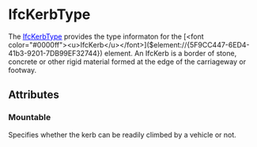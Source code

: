 # IfcKerbType

The [<font color="#0000ff"><u>IfcKerbType</u></font>]($element://{FB4F7B10-0BA1-4ff3-A463-1E7CD6EE5E9A}) provides the type informaton for the [<font color="#0000ff"><u>IfcKerb</u></font>]($element://{5F9CC447-6ED4-41b3-9201-7DB99EF32744}) element.
An IfcKerb is a border of stone, concrete or other rigid material formed at the edge of the carriageway or footway.

## Attributes

### Mountable
Specifies whether the kerb can be readily climbed by a vehicle or not.
